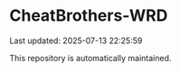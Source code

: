 # CheatBrothers-WRD

Last updated: 2025-07-13 22:25:59

This repository is automatically maintained.
